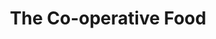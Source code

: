 ---
title: "The Co-operative Food"
url: /birmingham/the-co-operative-food-court-oak-road/
shop: supermarket
---